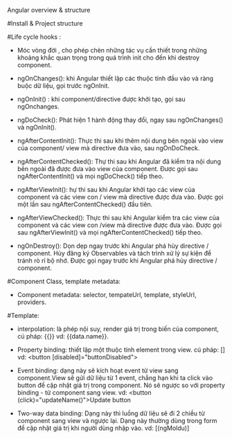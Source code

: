 Angular overview & structure

#Install & Project structure

#Life cycle hooks :

- Móc vòng đời , cho phép chèn những tác vụ cần thiết trong những khoảng khắc quan trọng trong
  quá trình init cho đến khi destroy component.

- ngOnChanges(): khi Angular thiết lập các thuộc tính đầu vào và ràng buộc dữ liệu, gọi trước ngOnInit.

- ngOnInit() : khi component/directive được khởi tạo, gọi sau ngOnchanges.

- ngDoCheck(): Phát hiện 1 hành động thay đổi, ngay sau ngOnChanges() và ngOnInit().

- ngAfterContentInit(): Thực thi sau khi thêm nội dung bên ngoài vào view của component/ view mà directive đưa vào, sau ngOnDoCheck.

- ngAfterContentChecked(): Thự thi sau khi Angular đã kiểm tra nội dung bên ngoài đã được đưa vào view của component. Được gọi sau
  ngAfterContentInit() và mọi ngDoCheck() tiếp theo.

- ngAfterViewInit(): hự thi sau khi Angular khởi tạo các view của component và các view con / view mà directive được đưa vào. Được gọi một
  lần sau ngAfterContentChecked() đầu tiên.

- ngAfterViewChecked(): Thực thi sau khi Angular kiểm tra các view của component và các view con /view mà directive được đưa vào. Được gọi sau
  ngAfterViewInit() và mọi ngAfterContentChecked() tiếp theo.

- ngOnDestroy(): Dọn dẹp ngay trước khi Angular phá hủy directive / component. Hủy đăng ký Observables và tách trình xử lý sự kiện để tránh rò
  rỉ bộ nhớ. Được gọi ngay trước khi Angular phá hủy directive / component.

#Component
Class, template metadata:

- Component metadata: selector, tempateUrl, template, styleUrl, providers.

#Template:

- interpolation: là phép nội suy, render giá trị trong biến của component, cú pháp: {{}} vd: {{data.name}}.

- Property binding: thiết lập một thuộc tính element trong view. cú pháp: [] vd: <button [disabled]="buttonDisabled"></button>

- Event binding: dạng này sẽ kích hoạt event từ view sang component.View sẽ gửi dữ liệu từ 1 event,
  chẳng hạn khi ta click vào button để cập nhật giá trị trong component. Nó sẽ ngược so với property binding - từ component sang view.
  vd: <button (click)="updateName()">Update button</button>

- Two-way data binding: Dạng này thì luồng dữ liệu sẽ đi 2 chiều từ component sang view và ngược lại.
  Dạng này thường dùng trong form để cập nhật giá trị khi người dùng nhập vào.
  vd: [(ngMoldu)]
